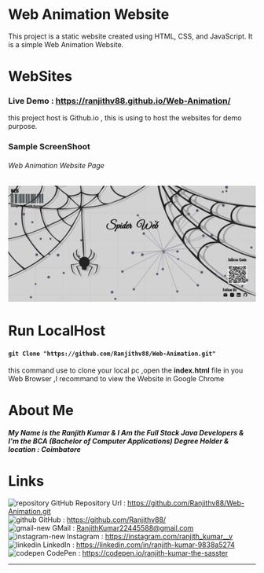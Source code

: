 # Web Animation Website
This project is a static website created using HTML, CSS, and JavaScript. It is a simple Web Animation Website.

# WebSites 
### Live Demo : <https://ranjithv88.github.io/Web-Animation/>
<p>this project host is Github.io , this is using to host the websites for demo purpose.</p>

### Sample ScreenShoot 
###### Web Animation Website Page <br>
![](https://raw.githubusercontent.com/Ranjithv88/Web-Animation/refs/heads/master/screenshot/Web-Animaton%20ScreenShot.png)

# Run LocalHost

#### `git Clone "https://github.com/Ranjithv88/Web-Animation.git"` <br> 
this command use to clone your local pc ,open the **index.html** file in you Web Browser ,I recommand to view the Website in Google Chrome <br> 

# About Me 
##### My Name is the Ranjith Kumar & I Am the Full Stack Java Developers & I'm the BCA (Bachelor of Computer Applications) Degree Holder & location : Coimbatore 

# Links 
<img width="28" height="28" src="https://img.icons8.com/ios/50/repository.png" alt="repository"/> GitHub Repository Url : <https://github.com/Ranjithv88/Web-Animation.git> <br>
<img width="28" height="28" src="https://img.icons8.com/glyph-neue/64/github.png" alt="github"/> GitHub : <https://github.com/Ranjithv88/> <br>
<img width="28" height="28" src="https://img.icons8.com/bubbles/50/gmail-new.png" alt="gmail-new"/> GMail : <RanjithKumar22445588@gmail.com> <br>
<img width="28" height="28" src="https://img.icons8.com/fluency/50/instagram-new.png" alt="instagram-new"/> Instagram : <https://instagram.com/ranjith_kumar__v> <br>
<img width="28" height="28" src="https://img.icons8.com/color/50/linkedin.png" alt="linkedin"/> LinkedIn : <https://linkedin.com/in/ranjith-kumar-9838a5274> <br>
<img width="28" height="28" src="https://img.icons8.com/ios-filled/50/codepen.png" alt="codepen"/> CodePen : <https://codepen.io/ranjith-kumar-the-sasster> <br>

---

